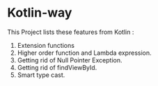 # Kotlin-way

This Project lists these features from Kotlin :

1. Extension functions
2. Higher order function and Lambda expression.
3. Getting rid of Null Pointer Exception.
4. Getting rid of findViewById.
5. Smart type cast.
